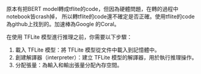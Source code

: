 原本有把BERT model轉成tflite的code，但因為硬體問題，在轉的過程中notebook皆crash掉，
所以轉tflite的code還不確定是否正確。使用tflite的code為github上找到的。加速棒為Google
的Coral。

在使用 TFLite 模型進行推理之前，你需要以下步驟：

1. 載入 TFLite 模型：將 TFLite 模型從文件中載入到記憶體中。
2. 創建解譯器（interpreter）：建立 TFLite 模型的解譯器，用於執行推理操作。
3. 分配張量：為輸入和輸出張量分配內存空間。